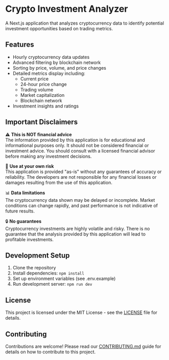 # Crypto Investment Analyzer

A Next.js application that analyzes cryptocurrency data to identify potential investment opportunities based on trading metrics.

## Features
- Hourly cryptocurrency data updates
- Advanced filtering by blockchain network
- Sorting by price, volume, and price changes
- Detailed metrics display including:
  - Current price
  - 24-hour price change
  - Trading volume
  - Market capitalization
  - Blockchain network
- Investment insights and ratings

## Important Disclaimers

⚠️ **This is NOT financial advice**  
The information provided by this application is for educational and informational purposes only. It should not be considered financial or investment advice. You should consult with a licensed financial advisor before making any investment decisions.

💸 **Use at your own risk**  
This application is provided "as-is" without any guarantees of accuracy or reliability. The developers are not responsible for any financial losses or damages resulting from the use of this application.

📊 **Data limitations**  
The cryptocurrency data shown may be delayed or incomplete. Market conditions can change rapidly, and past performance is not indicative of future results.

🔒 **No guarantees**  
Cryptocurrency investments are highly volatile and risky. There is no guarantee that the analysis provided by this application will lead to profitable investments.

## Development Setup

1. Clone the repository
2. Install dependencies: `npm install`
3. Set up environment variables (see .env.example)
4. Run development server: `npm run dev`

## License

This project is licensed under the MIT License - see the [LICENSE](LICENSE) file for details.

## Contributing

Contributions are welcome! Please read our [CONTRIBUTING.md](CONTRIBUTING.md) guide for details on how to contribute to this project.
